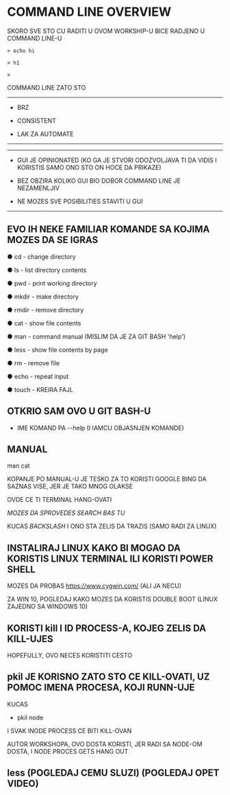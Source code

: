 # COMMAND LINE OVERVIEW

SKORO SVE STO CU RADITI U OVOM WORKSHIP-U BICE RADJENO U COMMAND LINE-U

```commandline
> echo hi

> h1

>
```

COMMAND LINE ZATO STO

*****

- BRZ

- CONSISTENT

- LAK ZA AUTOMATE

*****

*****

- GUI JE OPINIONATED (KO GA JE STVORI ODOZVOLJAVA TI DA VIDIS I KORISTIS SAMO ONO STO ON HOCE DA PRIKAZE)

- BEZ OBZIRA KOLIKO GUI BIO DOBOR COMMAND LINE JE NEZAMENLJIV

- NE MOZES SVE POSIBILITIES STAVITI U GUI

*****

## EVO IH NEKE FAMILIAR KOMANDE SA KOJIMA MOZES DA SE IGRAS

● cd - change directory

● ls - list directory contents

● pwd - print working directory

● mkdir - make directory

● rmdir - remove directory

● cat - show file contents

● man - command manual (MISLIM DA JE ZA GIT BASH 'help')

● less - show file contents by page

● rm - remove file

● echo - repeat input

● touch - KREIRA FAJL

## OTKRIO SAM OVO U GIT BASH-U

- IME KOMAND PA --help  (I IAMCU OBJASNJEN KOMANDE)

## MANUAL

man cat

KOPANJE PO MANUAL-U JE TESKO ZA TO KORISTI GOOGLE BING DA SAZNAS VISE, JER JE TAKO MNOG OLAKSE

OVDE CE TI TERMINAL HANG-OVATI

*MOZES DA SPROVEDES SEARCH BAS TU*

KUCAS *BACKSLASH* I ONO STA ZELIS DA TRAZIS (SAMO RADI ZA LINUX)

## INSTALIRAJ LINUX KAKO BI MOGAO DA KORISTIS LINUX TERMINAL ILI KORISTI POWER SHELL

MOZES DA PROBAS <https://www.cygwin.com/> (ALI JA NECU)

ZA WIN 10, POGLEDAJ KAKO MOZES DA KORISTIS DOUBLE BOOT (LINUX ZAJEDNO SA WINDOWS 10)

## KORISTI kill I ID PROCESS-A, KOJEG ZELIS DA KILL-UJES

HOPEFULLY, OVO NECES KORISTITI CESTO

## pkil JE KORISNO ZATO STO CE KILL-OVATI, UZ POMOC IMENA PROCESA, KOJI RUNN-UJE

KUCAS

- pkil node

I SVAK INODE PROCESS CE BITI KILL-OVAN

AUTOR WORKSHOPA, OVO DOSTA KORISTI, JER RADI SA NODE-OM DOSTA, I NODE PROCES GETS HANG OUT

## less (POGLEDAJ CEMU SLUZI) (POGLEDAJ OPET VIDEO)

